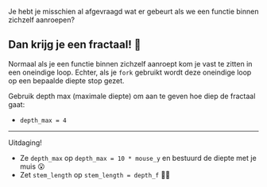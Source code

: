 Je hebt je misschien al afgevraagd wat er gebeurt als we een functie binnen zichzelf aanroepen?

Dan krijg je een fractaal! 🌟
---
Normaal als je een functie binnen zichzelf aanroept kom je vast te zitten in een oneindige loop. Echter, als je `fork` gebruikt wordt deze oneindige loop op een bepaalde diepte stop gezet.

Gebruik depth max (maximale diepte) om aan te geven hoe diep de fractaal gaat:
- `depth_max = 4`
---
Uitdaging!
- Ze `depth_max` op `depth_max = 10 * mouse_y` en bestuurd de diepte met je muis 😮
- Zet `stem_length` op `stem_length = depth_f` 🥦✨